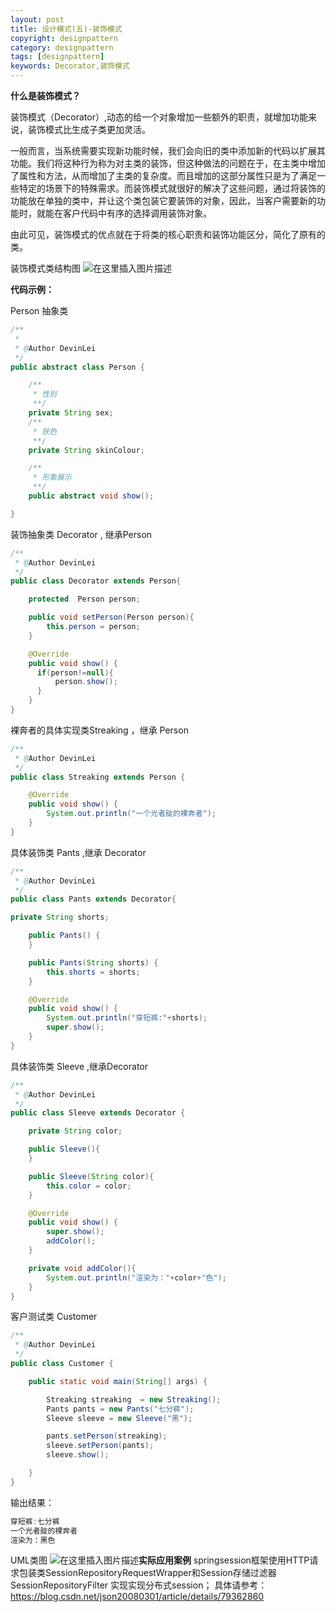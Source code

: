 ```yaml
---
layout: post
title: 设计模式(五)-装饰模式
copyright: designpattern 
category: designpattern
tags: [designpattern]
keywords: Decorator,装饰模式
---
```


**什么是装饰模式？**
 
  装饰模式（Decorator）,动态的给一个对象增加一些额外的职责，就增加功能来说，装饰模式比生成子类更加灵活。
 
 一般而言，当系统需要实现新功能时候，我们会向旧的类中添加新的代码以扩展其功能。我们将这种行为称为对主类的装饰，但这种做法的问题在于，在主类中增加了属性和方法，从而增加了主类的复杂度。而且增加的这部分属性只是为了满足一些特定的场景下的特殊需求。而装饰模式就很好的解决了这些问题，通过将装饰的功能放在单独的类中，并让这个类包装它要装饰的对象，因此，当客户需要新的功能时，就能在客户代码中有序的选择调用装饰对象。
 
 由此可见，装饰模式的优点就在于将类的核心职责和装饰功能区分，简化了原有的类。
 
装饰模式类结构图
![在这里插入图片描述](https://img-blog.csdnimg.cn/20190530231453607.png?x-oss-process=image/watermark,type_ZmFuZ3poZW5naGVpdGk,shadow_10,text_aHR0cHM6Ly9ibG9nLmNzZG4ubmV0L3FxXzMyNzM2OTQ3,size_16,color_FFFFFF,t_70)

**代码示例：**

Person 抽象类
```java
/**
 *
 * @Author DevinLei
 */
public abstract class Person {

    /**
     * 性别
     **/
    private String sex;
    /**
     * 肤色
     **/
    private String skinColour;

    /**
     * 形象展示
     **/
    public abstract void show();

}
```
装饰抽象类 Decorator , 继承Person

```java
/**
 * @Author DevinLei
 */
public class Decorator extends Person{

    protected  Person person;

    public void setPerson(Person person){
        this.person = person;
    }

    @Override
    public void show() {
      if(person!=null){
          person.show();
      }
    }
}
```
裸奔者的具体实现类Streaking ，继承 Person

```java
/**
 * @Author DevinLei
 */
public class Streaking extends Person {

    @Override
    public void show() {
        System.out.println("一个光者腚的裸奔者");
    }
}

```
具体装饰类 Pants ,继承 Decorator

```java
/**
 * @Author DevinLei
 */
public class Pants extends Decorator{

private String shorts;

    public Pants() {
    }

    public Pants(String shorts) {
        this.shorts = shorts;
    }

    @Override
    public void show() {
        System.out.println("穿短裤:"+shorts);
        super.show();
    }
}

```
具体装饰类 Sleeve ,继承Decorator

```java
/**
 * @Author DevinLei
 */
public class Sleeve extends Decorator {

    private String color;

    public Sleeve(){
    }

    public Sleeve(String color){
        this.color = color;
    }

    @Override
    public void show() {
        super.show();
        addColor();
    }

    private void addColor(){
        System.out.println("渲染为："+color+"色");
    }
}

```
客户测试类 Customer

```java
/**
 * @Author DevinLei
 */
public class Customer {

    public static void main(String[] args) {

        Streaking streaking  = new Streaking();
        Pants pants = new Pants("七分裤");
        Sleeve sleeve = new Sleeve("黑");

        pants.setPerson(streaking);
        sleeve.setPerson(pants);
        sleeve.show();

    }
}

```
输出结果：

```java
穿短裤:七分裤
一个光者腚的裸奔者
渲染为：黑色
```
UML类图
![在这里插入图片描述](https://img-blog.csdnimg.cn/20190604223538236.png?x-oss-process=image/watermark,type_ZmFuZ3poZW5naGVpdGk,shadow_10,text_aHR0cHM6Ly9ibG9nLmNzZG4ubmV0L3FxXzMyNzM2OTQ3,size_16,color_FFFFFF,t_70)**实际应用案例**
springsession框架使用HTTP请求包装类SessionRepositoryRequestWrapper和Session存储过滤器 SessionRepositoryFilter 实现实现分布式session；
具体请参考：https://blog.csdn.net/json20080301/article/details/79362860
